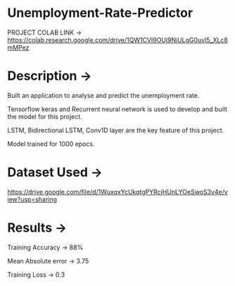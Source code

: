# Unemployment-Rate-Predictor

PROJECT COLAB LINK -> https://colab.research.google.com/drive/1QW1CVI9OUj9NiULgG0uvl5_XLc8mMPez




# <b>Description -></b> 

Built an application to analyse and predict the unemployment rate.

Tensorflow keras and Recurrent neural network is used to develop and built the model for this project.

LSTM, Bidirectional LSTM, Conv1D layer are the key feature of this project. 

Model trained for 1000 epocs.



# <b>Dataset Used -> </b>

https://drive.google.com/file/d/1WuxqxYcUkqtgPYRcjHUnLYOeSwoS3v4e/view?usp=sharing



# <b>Results -></b>

Training Accuracy -> 88%

Mean Absolute error -> 3.75

Training Loss -> 0.3
